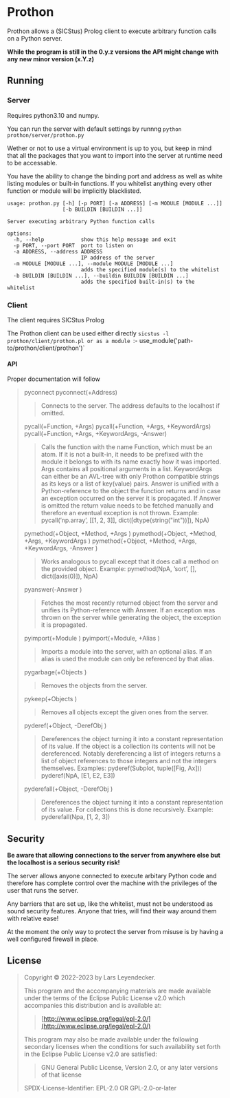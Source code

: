 # Prothon

Prothon allows a (SICStus) Prolog client to execute arbitrary function calls on a Python server. 

**While the program is still in the 0.y.z versions the API might change with any new minor version (x.Y.z)**

## Running

### Server

Requires python3.10 and numpy.

You can run the server with default settings by runnng `python prothon/server/prothon.py`

Wether or not to use a virtual environment is up to you, but keep in mind that all the packages that you want to import into the server at runtime need to be accessable.

You have the ability to change the binding port and address as well as white listing modules or built-in functions. If you whitelist anything every other function or module will be implicitly blacklisted.

```
usage: prothon.py [-h] [-p PORT] [-a ADDRESS] [-m MODULE [MODULE ...]]
                  [-b BUILDIN [BUILDIN ...]]

Server executing arbitrary Python function calls

options:
  -h, --help            show this help message and exit
  -p PORT, --port PORT  port to listen on
  -a ADDRESS, --address ADDRESS
                        IP address of the server
  -m MODULE [MODULE ...], --module MODULE [MODULE ...]
                        adds the specified module(s) to the whitelist
  -b BUILDIN [BUILDIN ...], --buildin BUILDIN [BUILDIN ...]
                        adds the specified built-in(s) to the whitelist
```

### Client

The client requires SICStus Prolog

The Prothon client can be used either directly
`sicstus -l prothon/client/prothon.pl
or as a module
`:- use_module('path-to/prothon/client/prothon')`

#### API

Proper documentation will follow

>pyconnect
>pyconnect(+Address)
>>Connects to the server. The address defaults to the localhost if omitted.
>	
>pycall(+Function, +Args)
>pycall(+Function, +Args, +KeywordArgs)
>pycall(+Function, +Args, +KeywordArgs, -Answer)
>>Calls the function with the name Function, which must be an atom. If it is not a built-in, it needs to be prefixed with the module it belongs to with its name 		exactly how it was imported. Args contains all positional arguments in a list. 		KeywordArgs can either be an AVL-tree with only Prothon compatible strings as its keys or a list of key(value) pairs.
>>Answer is unified with a Python-reference to the object the function returns and in case an exception occurred on the server it is propagated. If Answer is omitted the return value needs to be fetched manually and therefore an eventual exception is not thrown.
>>Example:
>>pycall(’np.array’, [[1, 2, 3]], dict([dtype(string("int"))]), NpA)
>
>pymethod(+Object, +Method, +Args )
>pymethod(+Object, +Method, +Args, +KeywordArgs )
>pymethod(+Object, +Method, +Args, +KeywordArgs, -Answer )
>>Works analogous to pycall except that it does call a method on the provided object.
>>Example:
>>pymethod(NpA, ’sort’, [], dict([axis(0)]), NpA)
>
>pyanswer(-Answer )
>>Fetches the most recently returned object from the server and unifies its Python-reference with Answer. If an exception was thrown on the server while generating the object, the exception it is propagated.
>	
>pyimport(+Module )
>pyimport(+Module, +Alias )
>>Imports a module into the server, with an optional alias. If an alias is used the module can only be referenced by that alias.
>
>pygarbage(+Objects )
>>Removes the objects from the server.
>
>pykeep(+Objects )
>>Removes all objects except the given ones from the server.
>
>pyderef(+Object, -DerefObj )
>>Dereferences the object turning it into a constant representation of its value. If the object is a collection its contents will not be dereferenced. Notably dereferencing a list of integers returns a list of object references to those integers and not the integers themselves.
>>Examples:
>>pyderef(Subplot, tuple([Fig, Ax]))
>>pyderef(NpA, [E1, E2, E3])
>
>pyderefall(+Object, -DerefObj )
>>Dereferences the object turning it into a constant representation of its value. For collections this is done recursively.
>>Example:
>>pyderefall(Npa, [1, 2, 3])

## Security

**Be aware that allowing connections to the server from anywhere else but the localhost is a serious security risk!**

The server allows anyone connected to execute arbitary Python code and therefore has complete control over the machine with the privileges of the user that runs the server.

Any barriers that are set up, like the whitelist, must not be understood as sound security features. Anyone that tries, will find their way around them with relative ease!

At the moment the only way to protect the server from misuse is by having a well configured firewall in place.

## License

> Copyright © 2022-2023 by Lars Leyendecker.
> 
> This program and the accompanying materials are made available under the terms of the Eclipse Public License v2.0 which accompanies this distribution and is available at:
> 
> > [http://www.eclipse.org/legal/epl-2.0/](http://www.eclipse.org/legal/epl-2.0/)
> 
> This program may also be made available under the following secondary licenses when the conditions for such availability set forth in the Eclipse Public License v2.0 are satisfied:
> 
> > GNU General Public License, Version 2.0, or any later versions of that license
> 
> SPDX-License-Identifier: EPL-2.0 OR GPL-2.0-or-later